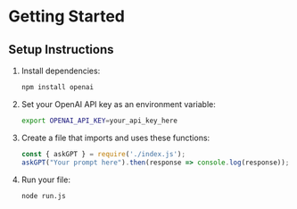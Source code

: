 # Getting Started

## Setup Instructions

1. Install dependencies:
   ```bash
   npm install openai
   ```

2. Set your OpenAI API key as an environment variable:
   ```bash
   export OPENAI_API_KEY=your_api_key_here
   ```

3. Create a file that imports and uses these functions:
   ```javascript
   const { askGPT } = require('./index.js');
   askGPT("Your prompt here").then(response => console.log(response));
   ```

4. Run your file:
   ```bash
   node run.js
   ```